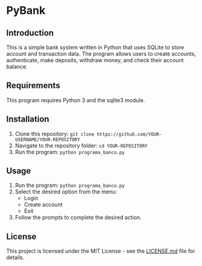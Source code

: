 # PyBank

## Introduction
This is a simple bank system written in Python that uses SQLite to store account and transaction data. The program allows users to create accounts, authenticate, make deposits, withdraw money, and check their account balance.

## Requirements
This program requires Python 3 and the sqlite3 module.

## Installation
1. Clone this repository: `git clone https://github.com/YOUR-USERNAME/YOUR-REPOSITORY`
2. Navigate to the repository folder: `cd YOUR-REPOSITORY`
3. Run the program: `python programa_banco.py`

## Usage
1. Run the program: `python programa_banco.py`
2. Select the desired option from the menu:
   * Login
   * Create account
   * Exit
3. Follow the prompts to complete the desired action.

## License
This project is licensed under the MIT License - see the [LICENSE.md](LICENSE.md) file for details.

